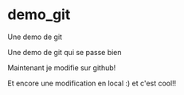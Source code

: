 # demo_git
Une demo de git

Une demo de git qui se passe bien

Maintenant je modifie sur github!

Et encore une modification en local :) et c'est cool!!
